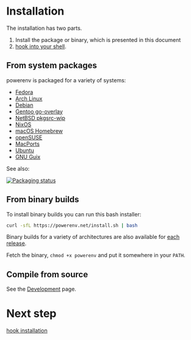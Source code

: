 # Installation

The installation has two parts.

1. Install the package or binary, which is presented in this document
2. [hook into your shell](hook.md).

## From system packages

powerenv is packaged for a variety of systems:

* [Fedora](https://src.fedoraproject.org/rpms/powerenv)
* [Arch Linux](https://archlinux.org/packages/community/x86_64/powerenv/)
* [Debian](https://packages.debian.org/search?keywords=powerenv&searchon=names&suite=all&section=all)
* [Gentoo go-overlay](https://github.com/Dr-Terrible/go-overlay)
* [NetBSD pkgsrc-wip](http://www.pkgsrc.org/wip/)
* [NixOS](https://nixos.org/nixos/packages.html?query=powerenv)
* [macOS Homebrew](https://formulae.brew.sh/formula/powerenv#default)
* [openSUSE](https://build.opensuse.org/package/show/openSUSE%3AFactory/powerenv)
* [MacPorts](https://ports.macports.org/port/powerenv/)
* [Ubuntu](https://packages.ubuntu.com/search?keywords=powerenv&searchon=names&suite=all&section=all)
* [GNU Guix](https://www.gnu.org/software/guix/)

See also:

[![Packaging status](https://repology.org/badge/vertical-allrepos/powerenv.svg)](https://repology.org/metapackage/powerenv)

## From binary builds

To install binary builds you can run this bash installer:

```sh
curl -sfL https://powerenv.net/install.sh | bash
```

Binary builds for a variety of architectures are also available for
[each release](https://github.com/powerenv/powerenv/releases).

Fetch the binary, `chmod +x powerenv` and put it somewhere in your `PATH`.

## Compile from source

See the [Development](development.md) page.

# Next step

[hook installation](hook.md)
